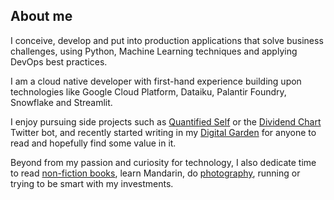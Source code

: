 ## About me

I conceive, develop and put into production applications that solve business challenges, using Python, Machine Learning techniques and applying DevOps best practices.

I am  a cloud native developer with first-hand experience building upon technologies like Google Cloud Platform, Dataiku, Palantir Foundry, Snowflake and Streamlit.

I enjoy pursuing side projects such as [Quantified Self](https://quantified-self.streamlitapp.com/) or the [Dividend Chart](https://twitter.com/DividendChart) Twitter bot, and recently started writing in my [Digital Garden](/digital-garden/intro) for anyone to read and hopefully find some value in it.

Beyond from my passion and curiosity for technology, I also dedicate time to read [non-fiction books](https://www.goodreads.com/review/list/72504649-hugo-le-moine?shelf=read&sort=date_read), learn Mandarin, do [photography](https://www.instagram.com/hugo_le_moine/), running or trying to be smart with my investments.